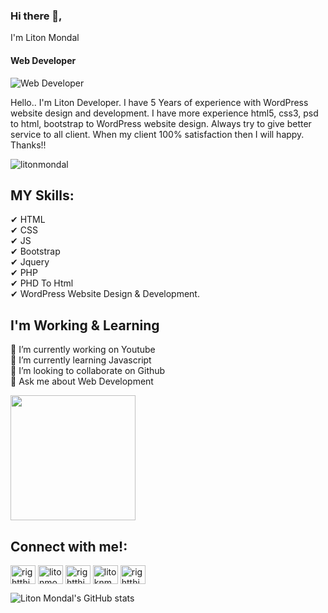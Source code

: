 ### Hi there 👋,
I'm Liton Mondal
#### Web Developer
![Web Developer](https://yt3.googleusercontent.com/lRlfhQQ445DpIQB0G79ooV1yWjswwUUU4-Ee3tXtUM4io9nDFo718qiihcsJuge_JbyF700g85s=w1707-fcrop64=1,00005a57ffffa5a8-k-c0xffffffff-no-nd-rj)

Hello.. I'm Liton Developer. I have 5 Years of experience with WordPress website design and development. I have more experience html5, css3, psd to html, bootstrap to WordPress website design. Always try to give better service to all client. When my client 100% satisfaction then I will happy. Thanks!!

<p align="left"> <img src="https://komarev.com/ghpvc/?username=litonmondal&label=Profile%20views&color=0e75b6&style=flat" alt="litonmondal" /> </p>

## MY Skills:  <br>
✔ HTML       <br>
✔ CSS        <br>
✔ JS         <br>
✔ Bootstrap  <br>
✔ Jquery     <br>
✔ PHP       <br>
✔ PHD To Html <br>
✔ WordPress Website Design & Development. <br>
## I'm Working & Learning
🔭 I’m currently working on Youtube  <br>
🌱 I’m currently learning Javascript  <br>
👯 I’m looking to collaborate on Github  <br>
💬 Ask me about Web Development <br>

<a href="https://github.com/anuraghazra/convoychat">
  <img height=200 align="center" src="https://github-readme-stats.vercel.app/api/top-langs?username=anuraghazra&layout=compact&langs_count=8&card_width=320" />
</a>

<h2 align="left">Connect with me!:</h2>
<p align="left">
<a href="https://fb.com/rightthinkweb" target="blank"><img align="center" src="https://raw.githubusercontent.com/rahuldkjain/github-profile-readme-generator/master/src/images/icons/Social/facebook.svg" alt="rightthinkweb" height="30" width="40" /></a>
<a href="https://twitter.com/litonmondal4212" target="blank"><img align="center" src="https://raw.githubusercontent.com/rahuldkjain/github-profile-readme-generator/master/src/images/icons/Social/twitter.svg" alt="litonmondal4212" height="30" width="40" /></a>
<a href="https://linkedin.com/in/rightthinweb" target="blank"><img align="center" src="https://raw.githubusercontent.com/rahuldkjain/github-profile-readme-generator/master/src/images/icons/Social/linked-in-alt.svg" alt="rightthinweb" height="30" width="40" /></a>
<a href="https://instagram.com/litoknmondal" target="blank"><img align="center" src="https://raw.githubusercontent.com/rahuldkjain/github-profile-readme-generator/master/src/images/icons/Social/instagram.svg" alt="litoknmondal" height="30" width="40" /></a>
<a href="https://www.youtube.com/c/rightthinkweb" target="blank"><img align="center" src="https://raw.githubusercontent.com/rahuldkjain/github-profile-readme-generator/master/src/images/icons/Social/youtube.svg" alt="rightthinkweb" height="30" width="40" /></a>
</p>

![Liton Mondal's GitHub stats](https://github-readme-stats.vercel.app/api?username=litonmondal&show_icons=true&bg_color=00000000)
